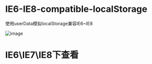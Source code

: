 # IE6-IE8-compatible-localStorage
使用userData模拟localStorage兼容IE6~IE8

 ![image](https://github.com/lujiayu666666/IE6-IE8-compatible-localStorage/img/1.jpg)

 # IE6\IE7\IE8下查看